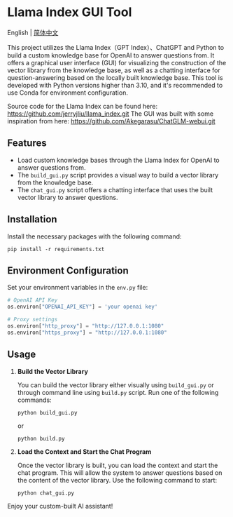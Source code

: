 # Llama Index GUI Tool
English | [简体中文](./README.md)

This project utilizes the Llama Index（GPT Index）、ChatGPT and Python to build a custom knowledge base for OpenAI to answer questions from. It offers a graphical user interface (GUI) for visualizing the construction of the vector library from the knowledge base, as well as a chatting interface for question-answering based on the locally built knowledge base. This tool is developed with Python versions higher than 3.10, and it's recommended to use Conda for environment configuration.

Source code for the Llama Index can be found here: https://github.com/jerryjliu/llama_index.git
The GUI was built with some inspiration from here: https://github.com/Akegarasu/ChatGLM-webui.git

## Features
- Load custom knowledge bases through the Llama Index for OpenAI to answer questions from.
- The `build_gui.py` script provides a visual way to build a vector library from the knowledge base.
- The `chat_gui.py` script offers a chatting interface that uses the built vector library to answer questions.

## Installation
Install the necessary packages with the following command:
```
pip install -r requirements.txt
```

## Environment Configuration
Set your environment variables in the `env.py` file:

```python
# OpenAI API Key
os.environ["OPENAI_API_KEY"] = 'your openai key'

# Proxy settings
os.environ["http_proxy"] = "http://127.0.0.1:1080"
os.environ["https_proxy"] = "http://127.0.0.1:1080"
```

## Usage

1. **Build the Vector Library**

   You can build the vector library either visually using `build_gui.py` or through command line using `build.py` script. Run one of the following commands:

    ```
    python build_gui.py
    ```
    or

    ```
    python build.py
    ```

2. **Load the Context and Start the Chat Program**

   Once the vector library is built, you can load the context and start the chat program. This will allow the system to answer questions based on the content of the vector library. Use the following command to start:

    ```
    python chat_gui.py
    ```

Enjoy your custom-built AI assistant!
